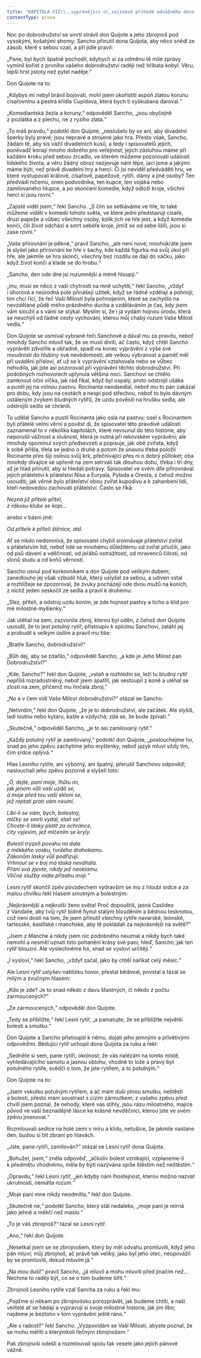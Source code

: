 ```yaml
---
title: "KAPITOLA XII\\.,vyprávějící o\_zajímavé příhodě odvážného dona Quijota se\_statečným rytířem Zrcadlovým\\."
contentType: prose
---
```


  

Noc po dobrodružství se smrtí strávil don Quijote a jeho zbrojnoš pod vysokými, košatými stromy; Sancho přinutil dona Quijota, aby něco snědl ze zásob, které s sebou vzali, a při jídle pravil:

„Pane, byl bych špatně pochodil, kdybych si za odměnu té milé zprávy vymínil kořist z prvního vašeho dobrodružství raději než hříbata kobyl. Věru, lepší hrst jistoty než pytel naděje.“

Don Quijote na to:

„Kdybys mi nebyl bránil bojovati, mohl jsem ukořistiti aspoň zlatou korunu císařovninu a pestrá křídla Cupidova, která bych ti vyškubaná daroval.“

„Komediantská žezla a koruny,“ odpověděl Sancho, „jsou obyčejně z pozlátka a z plechu, ne z ryzího zlata.“

„To máš pravdu,“ podotkl don Quijote, „neslušelo by se ani, aby divadelní šperky byly pravé; jsou nepravé a strojené jako hra. Přesto však, Sancho, žádám tě, aby sis vážil divadelních kusů, a tedy i spisovatelů jejich, poněvadž konají mnoho dobrého pro veřejnost; jejich zásluhou máme při každém kroku před sebou zrcadlo, ve kterém můžeme pozorovati události lidského života, a věru žádný obraz nezjevuje nám lépe, jací jsme a jakými máme býti, než právě divadelní hry a herci. Či jsi neviděl předváděti hru, ve které vystupovali králové, císařové, papežové, rytíři, dámy a jiné osoby? Ten předvádí ničemu, onen podvodníka, ten kupce, ten vojáka nebo zamilovaného hlupce, a po skončení komedie, když odloží kroje, všichni herci si jsou rovni.“

„Zajisté viděl jsem,“ řekl Sancho. „S čím se setkáváme ve hře, to také můžeme viděti v komedii tohoto světa, ve které jedni představují císaře, druzí papeže a vůbec všechny osoby, kolik jich ve hře jest, a když komedie končí, čili život odchází a smrt sebéře kroje, jimiž se od sebe lišili, jsou si zase rovni.“

„Vaše přirovnání je pěkné,“ pravil Sancho, „ale není nové; mnohokráte jsem je slyšel jako přirovnání ke hře v šachy, kde každá figurka má svůj úkol při hře, ale jakmile se hra skončí, všechny bez rozdílu se dají do váčku, jako když život končí a klade se do hrobu.“

„Sancho, den ode dne jsi rozumnější a méně hloupý.“

„Inu, musí se něco z vaší chytrosti na mně uchytiti,“ řekl Sancho, „vždyť i úhorová a neúrodná pole přinášejí užitek, když se řádně vzdělají a pohnojí; tím chci říci, že řeč Vaší Milosti byla pohnojením, které se zachytilo na nevzdělané půdě mého prázdného ducha a vzděláváním je čas, kdy jsem vám sloužil a s vámi se stýkal. Myslím si, že i já vydám hojnou úrodu, která se neuchýlí od řádné cesty vychování, kterou můj chabý rozum Vaše Milost vedla.“

Don Quijote se usmíval vybrané řeči Sanchově a dával mu za pravdu, neboť mnohdy Sancho mluvil tak, že se musil diviti, ač často, když chtěl Sancho vyprávěti zdvořile a obřadně, spadl na konec vyprávění z výše své moudrosti do hlubiny své nevědomosti; ale velkou vybranost a paměť měl při uvádění přísloví, ať už se k vyprávění vztahovala nebo se vůbec nehodila, jak jste asi pozorovali při vyprávění těchto dobrodružství. Při podobných rozhovorech uplynula většina noci. Sanchovi se chtělo zamknout oční víčka, jak rád říkal, když byl ospalý, proto odstrojil ušáka a pustil jej na volnou pastvu. Rocinanta neodsedlal, neboť mu to pán zakázal pro dobu, kdy jsou na cestách a nespí pod střechou, neboť to bylo dávným ustáleným zvykem bludných rytířů, že uzdu pověsili na hrušku sedla, ale odstrojiti sedlo se chránili.

To udělal Sancho a pustil Rocinanta jako osla na pastvu; osel s Rocinantem byli přátelé velmi věrní a pověst dí, že spisovatel této pravdivé události zaznamenal to v několika kapitolách, které nevsunul do této historie, aby neporušil vážnost a slušnost, která je nutná při rekovském vyprávění; ale mnohdy opominul svých předsevzetí a popisuje, jak obě zvířata, když k sobě přišla, třela se jedno o druhé a potom že únavou třeba položil Rocinante přes šíji oslovu svůj krk, přečnívající přes ni o dobrý půlloket; oba mnohdy dívajíce se upřeně na zem setrvali tak dlouhou dobu, třeba i tři dny, až je hlad přinutil, aby si hledali potravy. Spisovatel ve svém díle přirovnával jejich přátelství k přátelství Nisa a Euryala, Pylada a Oresta, z čehož možno usouditi, jak věrné bylo přátelství obou zvířat kupodivu a k zahanbení lidí, kteří nedovedou zachovati přátelství. Často se říká:

_Nezná již přítele přítel,  
z rákosu klube se kopí…_

anebo v básni jiné:

_Od přítele k příteli štěnice, atd._

Ať se nikdo nedomnívá, že spisovatel chybil srovnávaje přátelství zvířat s přátelstvím lidí, neboť lidé se mnohému důležitému od zvířat přiučili, jako od psů dávení a vděčnosti, od jeřábů ostražitosti, od mravenců čilosti, od slonů studu a od koňů věrnosti.

Sancho usnul pod korkovníkem a don Quijote pod velikým dubem; zanedlouho jej však vzbudil hluk, který uslyšel za sebou, a udiven vstal a rozhlížeje se zpozoroval, že zvuky pocházejí ode dvou mužů na koních, z nichž jeden seskočil ze sedla a pravil k druhému:

„Slez, příteli, a odstroj uzdu koním, je zde hojnost pastvy a ticho a klid pro mé milostné myšlenky.“

Jak uléhal na zem, zazvonila zbroj, kterou byl oděn, z čehož don Quijote usoudil, že to jest potulný rytíř; přistoupiv k spícímu Sanchovi, zatáhl jej a probudil s velkým úsilím a pravil mu tiše:

„Bratře Sancho, dobrodružství!“

„Bůh dej, aby se zdařilo,“ odpověděl Sancho, „a kde je Jeho Milost pan Dobrodružství?“

„Kde, Sancho?“ řekl don Quijote, „vstaň a rozhlédni se, leží tu bludný rytíř nepříliš rozradostněný, neboť jsem spatřil, jak sestoupil z koně a uléhal se zlostí na zem, přičemž mu řinčela zbroj.“

„No a v čem vidí Vaše Milost dobrodružství?“ otázal se Sancho.

„Netvrdím,“ řekl don Quijote, „že je to dobrodružství, ale začátek. Ale slyšíš, ladí loutnu nebo kytaru, kašle a vzdychá; zdá se, že bude zpívati.“

„Skutečně,“ odpověděl Sancho, „je to asi zamilovaný rytíř.“

„Každý potulný rytíř je zamilovaný,“ podotkl don Quijote, „poslouchejme ho, snad po jeho zpěvu zachytíme jeho myšlenky, neboť jazyk mluví vždy tím, čím srdce oplývá.“

Hlas Lesního rytíře, ani výborný, ani špatný, přerušil Sanchovu odpověď; naslouchali jeho zpěvu pozorně a slyšeli toto:

_„Ó, dejte, paní moje, lhůtu mi,  
jak jenom vůli vaší uzdá se,  
a moje před tou vaší skloní se,  
jež reptati proti vám neumí._

_Líbí-li se vám, bych, bolestný,  
mlčky se smrti vydal, staň se!  
Chcete-li lásky platit za ochránce,  
city vyjevím, jež mlčením se kryly._

_Bolestí trýzeň povahu mi dala  
z měkkého vosku, tvrdého drahokamu.  
Zákonům lásky vůli podřizuji.  
Vrhnout se v boj má láska neváhala.  
Přání svá zjevte, nikdy jež neoklamu.  
Věčné služby máte přísahu moji.“_

Lesní rytíř skončil zpěv povzdechem vydravším se mu z hloubi srdce a za malou chvilku řekl hlasem smutným a bolestným:

„Nejkrásnější a nejkrutší ženo světa! Proč dopouštíš, jasná Casildeo z Vandalie, aby tvůj rytíř bídně hynul stálým blouděním a bědnou tesknotou, což není dosti na tom, že jsem přinutil všechny rytíře navarské, leónské, tartesské, kastilské i manchské, aby tě pokládali za nejkrásnější na světě?“

„Jsem z Manche a nikdy jsem nic podobného neuznal a nikdy bych také nemohl a nesměl uznati toto pohanění krásy své paní; hleď, Sancho, jak ten rytíř blouzní. Ale vyslechněme ho, snad se vysloví určitěji.“

„I vysloví,“ řekl Sancho, „vždyť začal, jako by chtěl naříkat celý měsíc.“

Ale Lesní rytíř uslyšev nablízku hovor, přestal bědovat, povstal a tázal se milým a zvučným hlasem:

„Kdo je zde? Je to snad někdo z davu šťastných, či někdo z počtu zarmoucených?“

„Ze zarmoucených,“ odpověděl don Quijote.

„Tedy se přibližte,“ řekl Lesní rytíř, „a pamatujte, že se přiblížíte největší bolesti a smutku.“

Don Quijote a Sancho přistoupili k němu, dojati jeho jemnými a přívětivými odpověďmi. Bědující rytíř uchopil dona Quijota za ruku a řekl:

„Sedněte si sem, pane rytíři, okolnost, že vás nalézám na tomto místě, vyhledávajícího samotu a jasnou oblohu, vhodné to lože a pravý byt potulného rytíře, svědčí o tom, že jste rytířem, a to potulným.“

Don Quijote na to:

„Jsem vskutku potulným rytířem, a ač mám duši plnou smutku, neštěstí a bolesti, přesto mám soustrast s cizím zármutkem; z vašeho zpěvu před chvílí jsem poznal, že nehody, které vás stihly, jsou rázu milostného, majíce původ ve vaší beznadějné lásce ke krásné nevděčnici, kterou jste ve svém zpěvu jmenoval.“

Rozmlouvali sedíce na holé zemi v míru a klidu, netušíce, že jakmile nastane den, budou si bít zbraní po hlavách.

„Jste, pane rytíři, zamilován?“ otázal se Lesní rytíř dona Quijota.

„Bohužel, jsem,“ zněla odpověď, „ačkoliv bolest vznikající, vzplaneme-li k předmětu vhodnému, měla by býti nazývána spíše štěstím než neštěstím.“

„Opravdu,“ řekl Lesní rytíř, „jen kdyby nám lhostejnost, kterou možno nazvat ukrutností, nemátla rozum.“

„Moje paní mne nikdy neodmítla,“ řekl don Quijote.

„Skutečně ne,“ podotkl Sancho, který stál nedaleko, „moje paní je mírná jako jehně a měkčí než máslo.“

„To je váš zbrojnoš?“ tázal se Lesní rytíř.

„Ano,“ řekl don Quijote.

„Nesetkal jsem se se zbrojnošem, který by měl odvahu promluviti, když jeho pán mluví; můj zbrojnoš, ač právě tak veliký, jako byl jeho otec, neopovážil by se promluviti, dokud mluvím já.“

„Na mou duši!“ pravil Sancho, „já mluvil a mohu mluviti před jinačím než… Nechme to raději být, co se o tom budeme šířit.“

Zbrojnoš Lesního rytíře vzal Sancha za ruku a řekl mu:

„Pojďme si někam po zbrojnošsku porozprávět, jak budeme chtíti, a naši velitelé ať se hádají a vypravují si svoje milostné historie, jak jim libo; najdeme je beztoho v tom vyprávění ještě ráno.“

„Ale s radostí!“ řekl Sancho. „Vyzpovídám se Vaší Milosti, abyste poznal, že se mohu měřiti s kterýmkoli řečným zbrojnošem.“

Pak zbrojnoši odešli a rozmlouvali spolu tak vesele jako jejich pánové vážně.
